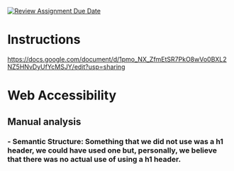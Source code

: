 [![Review Assignment Due Date](https://classroom.github.com/assets/deadline-readme-button-22041afd0340ce965d47ae6ef1cefeee28c7c493a6346c4f15d667ab976d596c.svg)](https://classroom.github.com/a/sntKDyQ2)
# Instructions

https://docs.google.com/document/d/1pmo_NX_ZfmEtSR7PkO8wVo0BXL2NZ5HNvDyUfYcMSJY/edit?usp=sharing

# Web Accessibility

## Manual analysis 
### - Semantic Structure: Something that we did not use was a h1 header, we could have used one but, personally, we believe that there was no actual use of using a h1 header.


